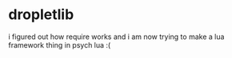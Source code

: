 # dropletlib
 i figured out how require works and i am now trying to make a lua framework thing in psych lua :(
